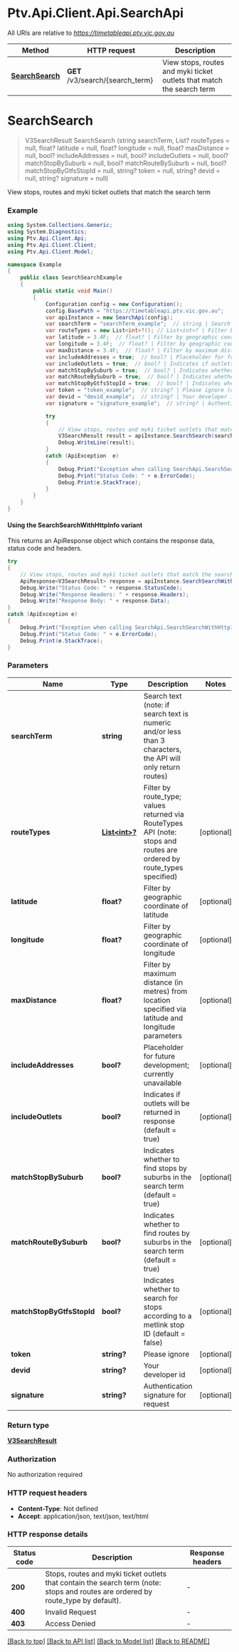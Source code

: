 # Ptv.Api.Client.Api.SearchApi

All URIs are relative to *https://timetableapi.ptv.vic.gov.au*

| Method | HTTP request | Description |
|--------|--------------|-------------|
| [**SearchSearch**](SearchApi.md#searchsearch) | **GET** /v3/search/{search_term} | View stops, routes and myki ticket outlets that match the search term |

<a id="searchsearch"></a>
# **SearchSearch**
> V3SearchResult SearchSearch (string searchTerm, List<int>? routeTypes = null, float? latitude = null, float? longitude = null, float? maxDistance = null, bool? includeAddresses = null, bool? includeOutlets = null, bool? matchStopBySuburb = null, bool? matchRouteBySuburb = null, bool? matchStopByGtfsStopId = null, string? token = null, string? devid = null, string? signature = null)

View stops, routes and myki ticket outlets that match the search term

### Example
```csharp
using System.Collections.Generic;
using System.Diagnostics;
using Ptv.Api.Client.Api;
using Ptv.Api.Client.Client;
using Ptv.Api.Client.Model;

namespace Example
{
    public class SearchSearchExample
    {
        public static void Main()
        {
            Configuration config = new Configuration();
            config.BasePath = "https://timetableapi.ptv.vic.gov.au";
            var apiInstance = new SearchApi(config);
            var searchTerm = "searchTerm_example";  // string | Search text (note: if search text is numeric and/or less than 3 characters, the API will only return routes)
            var routeTypes = new List<int>?(); // List<int>? | Filter by route_type; values returned via RouteTypes API (note: stops and routes are ordered by route_types specified) (optional) 
            var latitude = 3.4F;  // float? | Filter by geographic coordinate of latitude (optional) 
            var longitude = 3.4F;  // float? | Filter by geographic coordinate of longitude (optional) 
            var maxDistance = 3.4F;  // float? | Filter by maximum distance (in metres) from location specified via latitude and longitude parameters (optional) 
            var includeAddresses = true;  // bool? | Placeholder for future development; currently unavailable (optional) 
            var includeOutlets = true;  // bool? | Indicates if outlets will be returned in response (default = true) (optional) 
            var matchStopBySuburb = true;  // bool? | Indicates whether to find stops by suburbs in the search term (default = true) (optional) 
            var matchRouteBySuburb = true;  // bool? | Indicates whether to find routes by suburbs in the search term (default = true) (optional) 
            var matchStopByGtfsStopId = true;  // bool? | Indicates whether to search for stops according to a metlink stop ID (default = false) (optional) 
            var token = "token_example";  // string? | Please ignore (optional) 
            var devid = "devid_example";  // string? | Your developer id (optional) 
            var signature = "signature_example";  // string? | Authentication signature for request (optional) 

            try
            {
                // View stops, routes and myki ticket outlets that match the search term
                V3SearchResult result = apiInstance.SearchSearch(searchTerm, routeTypes, latitude, longitude, maxDistance, includeAddresses, includeOutlets, matchStopBySuburb, matchRouteBySuburb, matchStopByGtfsStopId, token, devid, signature);
                Debug.WriteLine(result);
            }
            catch (ApiException  e)
            {
                Debug.Print("Exception when calling SearchApi.SearchSearch: " + e.Message);
                Debug.Print("Status Code: " + e.ErrorCode);
                Debug.Print(e.StackTrace);
            }
        }
    }
}
```

#### Using the SearchSearchWithHttpInfo variant
This returns an ApiResponse object which contains the response data, status code and headers.

```csharp
try
{
    // View stops, routes and myki ticket outlets that match the search term
    ApiResponse<V3SearchResult> response = apiInstance.SearchSearchWithHttpInfo(searchTerm, routeTypes, latitude, longitude, maxDistance, includeAddresses, includeOutlets, matchStopBySuburb, matchRouteBySuburb, matchStopByGtfsStopId, token, devid, signature);
    Debug.Write("Status Code: " + response.StatusCode);
    Debug.Write("Response Headers: " + response.Headers);
    Debug.Write("Response Body: " + response.Data);
}
catch (ApiException e)
{
    Debug.Print("Exception when calling SearchApi.SearchSearchWithHttpInfo: " + e.Message);
    Debug.Print("Status Code: " + e.ErrorCode);
    Debug.Print(e.StackTrace);
}
```

### Parameters

| Name | Type | Description | Notes |
|------|------|-------------|-------|
| **searchTerm** | **string** | Search text (note: if search text is numeric and/or less than 3 characters, the API will only return routes) |  |
| **routeTypes** | [**List&lt;int&gt;?**](int.md) | Filter by route_type; values returned via RouteTypes API (note: stops and routes are ordered by route_types specified) | [optional]  |
| **latitude** | **float?** | Filter by geographic coordinate of latitude | [optional]  |
| **longitude** | **float?** | Filter by geographic coordinate of longitude | [optional]  |
| **maxDistance** | **float?** | Filter by maximum distance (in metres) from location specified via latitude and longitude parameters | [optional]  |
| **includeAddresses** | **bool?** | Placeholder for future development; currently unavailable | [optional]  |
| **includeOutlets** | **bool?** | Indicates if outlets will be returned in response (default &#x3D; true) | [optional]  |
| **matchStopBySuburb** | **bool?** | Indicates whether to find stops by suburbs in the search term (default &#x3D; true) | [optional]  |
| **matchRouteBySuburb** | **bool?** | Indicates whether to find routes by suburbs in the search term (default &#x3D; true) | [optional]  |
| **matchStopByGtfsStopId** | **bool?** | Indicates whether to search for stops according to a metlink stop ID (default &#x3D; false) | [optional]  |
| **token** | **string?** | Please ignore | [optional]  |
| **devid** | **string?** | Your developer id | [optional]  |
| **signature** | **string?** | Authentication signature for request | [optional]  |

### Return type

[**V3SearchResult**](V3SearchResult.md)

### Authorization

No authorization required

### HTTP request headers

 - **Content-Type**: Not defined
 - **Accept**: application/json, text/json, text/html


### HTTP response details
| Status code | Description | Response headers |
|-------------|-------------|------------------|
| **200** | Stops, routes and myki ticket outlets that contain the search term (note: stops and routes are ordered by route_type by default). |  -  |
| **400** | Invalid Request |  -  |
| **403** | Access Denied |  -  |

[[Back to top]](#) [[Back to API list]](../README.md#documentation-for-api-endpoints) [[Back to Model list]](../README.md#documentation-for-models) [[Back to README]](../README.md)

